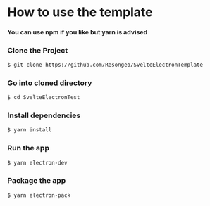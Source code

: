 # How to use the template
#### You can use npm if you like but yarn is advised
### Clone the Project
```bash
$ git clone https://github.com/Resongeo/SvelteElectronTemplate
```
### Go into cloned directory
``` bash
$ cd SvelteElectronTest
```
### Install dependencies
``` bash
$ yarn install
```
### Run the app
```bash
$ yarn electron-dev
```
### Package the app
```bash
$ yarn electron-pack
```
